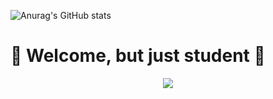 ![Anurag's GitHub stats](https://github-readme-stats.vercel.app/api?username=choitjddn0311&hide=contribs,prs&show_icons=true&theme=graywhite)

<h1 style="textalign: center;">👾 Welcome, but just student 👾</h1>
<div align="center">
<!--   <img src="https://www.wyzowl.com/wp-content/uploads/2021/12/tenor.gif"> -->
  <img src="https://33.media.tumblr.com/a0eb910f9d00a98d1d2fc41f5805924d/tumblr_nbl965W5Cn1tdjuqvo1_400.gif">
</div>
